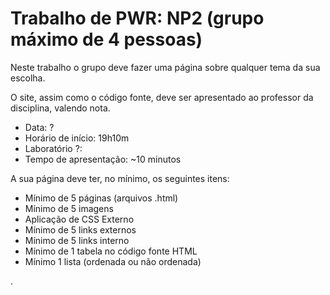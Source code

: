 # Trabalho de PWR: NP2 (grupo máximo de 4 pessoas)

Neste trabalho o grupo deve fazer uma página sobre qualquer tema da sua escolha.

O site, assim como o código fonte, deve ser apresentado ao professor da disciplina, valendo nota.

- Data:	?
- Horário de início:	19h10m
- Laboratório ?:
- Tempo de apresentação: ~10 minutos

A sua página deve ter, no mínimo, os seguintes itens:

- Mínimo de 5 páginas (arquivos .html)
- Mínimo de 5 imagens
- Aplicação de CSS Externo
- Mínimo de 5 links externos
- Mínimo de 5 links interno
- Mínimo de 1 tabela no código fonte HTML
- Mínimo 1 lista (ordenada ou não ordenada)











.

